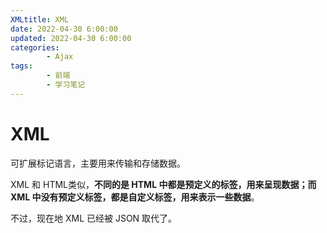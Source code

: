 ```yaml
---
XMLtitle: XML
date: 2022-04-30 6:00:00
updated: 2022-04-30 6:00:00
categories:
        - Ajax
tags:
        - 前端
        - 学习笔记
---
```


# XML

可扩展标记语言，主要用来传输和存储数据。

XML 和 HTML类似，**不同的是 HTML 中都是预定义的标签，用来呈现数据；而 XML 中没有预定义标签，都是自定义标签，用来表示一些数据**。

不过，现在地 XML 已经被 JSON 取代了。